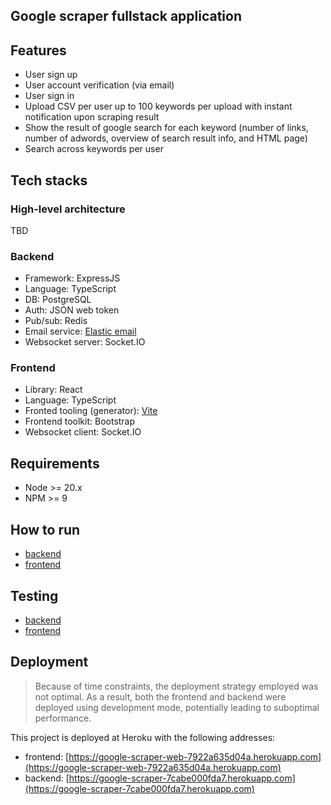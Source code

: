 ## Google scraper fullstack application

## Features

- User sign up
- User account verification (via email)
- User sign in
- Upload CSV per user up to 100 keywords per upload with instant notification upon scraping result
- Show the result of google search for each keyword (number of links, number of adwords, overview of search result info, and HTML page)
- Search across keywords per user

## Tech stacks

### High-level architecture

TBD

### Backend

- Framework: ExpressJS
- Language: TypeScript
- DB: PostgreSQL
- Auth: JSON web token
- Pub/sub: Redis
- Email service: [Elastic email](https://elasticemail.com/)
- Websocket server: Socket.IO

### Frontend

- Library: React
- Language: TypeScript
- Fronted tooling (generator): [Vite](https://vitejs.dev/)
- Frontend toolkit: Bootstrap
- Websocket client: Socket.IO

## Requirements

- Node >= 20.x
- NPM >= 9

## How to run

- [backend](./backend/README.md)
- [frontend](./frontend/README.md)

## Testing

- [backend](./backend/tests/)
- [frontend](./frontend/tests/)

## Deployment

> Because of time constraints, the deployment strategy employed was not optimal. As a result, both the frontend and backend were deployed using development mode, potentially leading to suboptimal performance.

This project is deployed at Heroku with the following addresses:

- frontend: [https://google-scraper-web-7922a635d04a.herokuapp.com](https://google-scraper-web-7922a635d04a.herokuapp.com)
- backend: [https://google-scraper-7cabe000fda7.herokuapp.com](https://google-scraper-7cabe000fda7.herokuapp.com)
